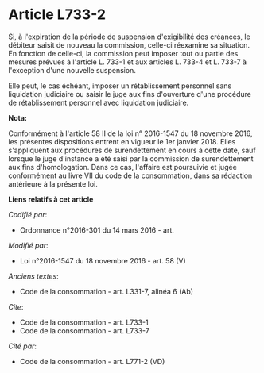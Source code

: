 # Article L733-2

Si, à l'expiration de la période de suspension d'exigibilité des créances, le débiteur saisit de nouveau la commission,
celle-ci réexamine sa situation. En fonction de celle-ci, la commission peut imposer tout ou partie des mesures prévues à
l'article L. 733-1 et aux articles L. 733-4 et L. 733-7 à l'exception d'une nouvelle suspension. 

Elle peut, le cas échéant, imposer un rétablissement personnel sans liquidation judiciaire ou saisir le juge aux fins
d'ouverture d'une procédure de rétablissement personnel avec liquidation judiciaire.

**Nota:**

Conformément à l'article 58 II de la loi n° 2016-1547 du 18 novembre 2016, les présentes dispositions entrent en vigueur le
1er janvier 2018. Elles s'appliquent aux procédures de surendettement en cours à cette date, sauf lorsque le juge d'instance
a été saisi par la commission de surendettement aux fins d'homologation. Dans ce cas, l'affaire est poursuivie et jugée
conformément au livre VII du code de la consommation, dans sa rédaction antérieure à la présente loi.

**Liens relatifs à cet article**

_Codifié par_:

  - Ordonnance n°2016-301 du 14 mars 2016 - art.

_Modifié par_:

  - Loi n°2016-1547 du 18 novembre 2016 - art. 58 (V)

_Anciens textes_:

  - Code de la consommation - art. L331-7, alinéa 6 (Ab)

_Cite_:

  - Code de la consommation - art. L733-1
  - Code de la consommation - art. L733-7

_Cité par_:

  - Code de la consommation - art. L771-2 (VD)
